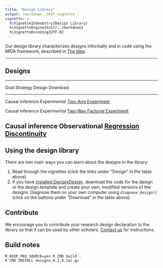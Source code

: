 ```yaml
---
title: "Design Library"
output: rmarkdown::html_vignette
vignette: >
  %\VignetteIndexEntry{Design Library}
  %\VignetteEngine{knitr::rmarkdown}
  %\VignetteEncoding{UTF-8}
---
```


Our design library characterizes designs informally and in code using the MIDA framework, described in [The Idea](../articles/idea.html).

---

## Designs

--------------------------- -----------------------------------------------------------------------------------------------------------------------
Goal                        Strategy      Design                                                                  Download 
--------------------------- ------------- ----------------------------------------------------------------------- --------------------------------
Causal inference            Experimental  [Two-Arm Experiment](../articles/two_arm.html)                          <a class="btn btn-default" href="http://declaredesign.org/articles/two_arm.R"><i class="fa fa-code" title = "Download code for design"></i></a> <a class="btn btn-default" href="http://declaredesign.org/articles/two_arm_template.RDS"><i class="fa fa-clipboard" title = "Download template for design"></i></a>
                                                                                                                   
Causal inference            Experimental  [Two-Way Factorial Experiment](../articles/two_way_factorial.html)      <a class="btn btn-default" href="http://declaredesign.org/articles/two_way_factorial.R"><i class="fa fa-code" title = "Download code for design"></i></a> <a class="btn btn-default" href="http://declaredesign.org/articles/two_way_factorial_template.RDS"><i class="fa fa-clipboard" title = "Download template for design"></i></a>
                                                         
Causal inference            Observational [Regression Discontinuity](../articles/regression_discontinuity.html)   <a class="btn btn-default" href="http://declaredesign.org/articles/regression_discontinuity.R"><i class="fa fa-code" title = "Download code for design"></i></a> <a class="btn btn-default" href="http://declaredesign.org/articles/regression_discontinuity_template.RDS"><i class="fa fa-clipboard" title = "Download template for design"></i></a>
--------------------------------------------------------------------------------------------------------------------------------------------------


## Using the design library

There are two main ways you can learn about the designs in the library:
  
  1. Read through the vignettes (click the links under "Design" in the table above).
  2. If you have [installed DeclareDesign](http://declaredesign.org/#installing-declaredesign), download the code for the design or the design template and create your own, modified versions of the designs. Diagnose them on your own computer using `diagnose_design()` (click on the buttons under "Download" in the table above).
<!--  3. Import designs from the library into the [Design Inspector <i class="fa fa-area-chart" title = "Go to the design inspector" fa-2x></i>](http://shiny.declaredesign.org/inspector/) and investigate their properties. You can also download the code for the designs, modify it, and upload the design back into the inspector again. -->

## Contribute

We encourage you to contribute your research design declaration to the library so that it can be used by other scholars. [Contact us](mailto:contribute@declaredesign.org) for instructions.


## Build notes
```
R_KEEP_PKG_SOURCE=yes R CMD build .
R CMD INSTALL designs_0.1.0.tar.gz
```
